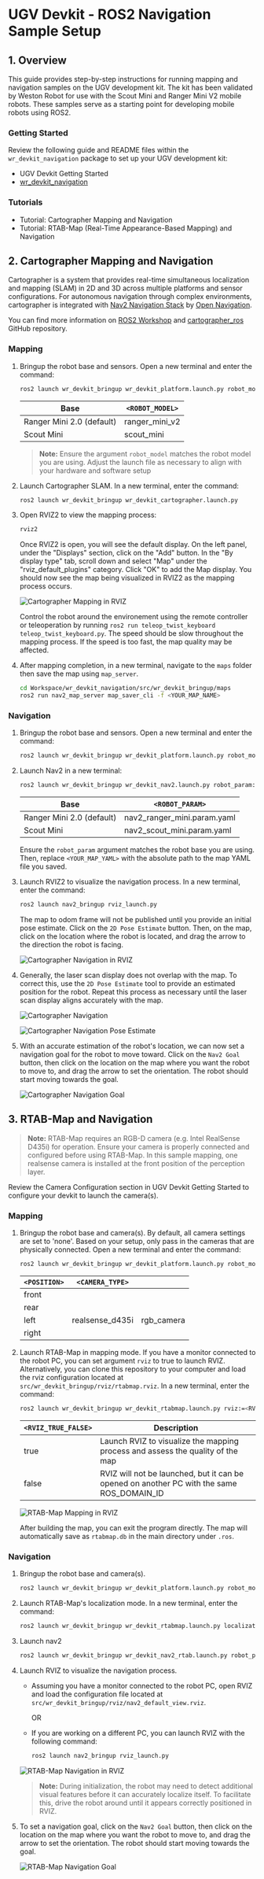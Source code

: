 # UGV Devkit - ROS2 Navigation Sample Setup

## 1. Overview

This guide provides step-by-step instructions for running mapping and navigation samples on the UGV development kit. The kit has been validated by Weston Robot for use with the Scout Mini and Ranger Mini V2 mobile robots. These samples serve as a starting point for developing mobile robots using ROS2. 

### Getting Started

Review the following guide and README files within the `wr_devkit_navigation` package to set up your UGV development kit:

* UGV Devkit Getting Started
* [wr_devkit_navigation](https://github.com/westonrobot/wr_devkit_navigation.git)

### Tutorials

* Tutorial: Cartographer Mapping and Navigation
* Tutorial: RTAB-Map (Real-Time Appearance-Based Mapping) and Navigation

## 2. Cartographer Mapping and Navigation

Cartographer is a system that provides real-time simultaneous localization and mapping (SLAM) in 2D and 3D across multiple platforms and sensor configurations. For autonomous navigation through complex environments, cartographer is integrated with [Nav2 Navigation Stack](https://docs.nav2.org/) by [Open Navigation](https://www.opennav.org/).

You can find more information on [ROS2 Workshop](https://ros2-industrial-workshop.readthedocs.io/en/latest/_source/navigation/ROS2-Cartographer.html) and [cartographer_ros](https://github.com/ros2/cartographer_ros) GitHub repository.

### Mapping

1. Bringup the robot base and sensors. Open a new terminal and enter the command:
    ```bash
    ros2 launch wr_devkit_bringup wr_devkit_platform.launch.py robot_model:=<ROBOT_MODEL>
    ```
  
    | Base                      | `<ROBOT_MODEL>`  |
    |---------------------------|------------------|
    | Ranger Mini 2.0 (default) | ranger_mini_v2   |
    | Scout Mini                | scout_mini       |

    > **Note:** Ensure the argument `robot_model` matches the robot model you are using. Adjust the launch file as necessary to align with your hardware and software setup

2. Launch Cartographer SLAM. In a new terminal, enter the command:
    ```bash
    ros2 launch wr_devkit_bringup wr_devkit_cartographer.launch.py
    ```

3. Open RVIZ2 to view the mapping process:
    ```bash
    rviz2
    ```

    Once RVIZ2 is open, you will see the default display. On the left panel, under the "Displays" section, click on the "Add" button. In the "By display type" tab, scroll down and select "Map" under the "rviz_default_plugins" category. Click "OK" to add the Map display. You should now see the map being visualized in RVIZ2 as the mapping process occurs.

    ![Cartographer Mapping in RVIZ](/img/system/ugv_devkit/cartographer_mapping_rviz.png)

    Control the robot around the environement using the remote controller or teleoperation by running `ros2 run teleop_twist_keyboard teleop_twist_keyboard.py`. The speed should be slow throughout the mapping process. If the speed is too fast, the map quality may be affected.

4. After mapping completion, in a new terminal, navigate to the `maps` folder then save the map using `map_server`.
    ```bash
    cd Workspace/wr_devkit_navigation/src/wr_devkit_bringup/maps
    ros2 run nav2_map_server map_saver_cli -f <YOUR_MAP_NAME>
    ```

### Navigation

1. Bringup the robot base and sensors. Open a new terminal and enter the command:
    ```bash
    ros2 launch wr_devkit_bringup wr_devkit_platform.launch.py robot_model:=<ROBOT_MODEL>
    ```

2. Launch Nav2 in a new terminal:
    ```bash
    ros2 launch wr_devkit_bringup wr_devkit_nav2.launch.py robot_param:=<ROBOT_PARAM> map:=<YOUR_MAP_YAML>
    ```

    | Base                      | `<ROBOT_PARAM>`               |
    |---------------------------|-------------------------------|
    | Ranger Mini 2.0 (default) | nav2_ranger_mini.param.yaml   |
    | Scout Mini                | nav2_scout_mini.param.yaml    |

    Ensure the `robot_param` argument matches the robot base you are using. Then, replace `<YOUR_MAP_YAML>` with the absolute path to the map YAML file you saved.

3. Launch RVIZ2 to visualize the navigation process. In a new terminal, enter the command:
    ```bash
    ros2 launch nav2_bringup rviz_launch.py
    ```

    The map to odom frame will not be published until you provide an initial pose estimate. Click on the `2D Pose Estimate` button. Then, on the map, click on the location where the robot is located, and drag the arrow to the direction the robot is facing.
    
    ![Cartographer Navigation in RVIZ](/img/system/ugv_devkit/cartographer_navigation_rviz.png)

4. Generally, the laser scan display does not overlap with the map. To correct this, use the `2D Pose Estimate` tool to provide an estimated position for the robot. Repeat this process as necessary until the laser scan display aligns accurately with the map.

    ![Cartographer Navigation](/img/system/ugv_devkit/cartographer_navigation.png)

    ![Cartographer Navigation Pose Estimate](/img/system/ugv_devkit/cartographer_navigation_pose_estimate.png)
  
5. With an accurate estimation of the robot's location, we can now set a navigation goal for the robot to move toward. Click on the `Nav2 Goal` button, then click on the location on the map where you want the robot to move to, and drag the arrow to set the orientation. The robot should start moving towards the goal.

    ![Cartographer Navigation Goal](/img/system/ugv_devkit/cartographer_navigation_goal.png)

## 3. RTAB-Map and Navigation

> **Note:** RTAB-Map requires an RGB-D camera (e.g. Intel RealSense D435i) for operation. Ensure your camera is properly connected and configured before using RTAB-Map. In this sample mapping, one realsense camera is installed at the front position of the perception layer.

Review the Camera Configuration section in UGV Devkit Getting Started to configure your devkit to launch the camera(s).

### Mapping

1. Bringup the robot base and camera(s). By default, all camera settings are set to 'none'. Based on your setup, only pass in the cameras that are physically connected. Open a new terminal and enter the command:
    ```bash
    ros2 launch wr_devkit_bringup wr_devkit_platform.launch.py robot_model:=<ROBOT_MODEL> <POSITION>_camera:=<CAMERA_TYPE>
    ```

    | `<POSITION>` | `<CAMERA_TYPE>` |        |
    |--------------|-----------------|--------|
    | front        |                 |        |
    | rear         |                 |        |
    | left         | realsense_d435i | rgb_camera |
    | right        |                 |        |

2. Launch RTAB-Map in mapping mode. If you have a monitor connected to the robot PC, you can set argument `rviz` to true to launch RVIZ. Alternatively, you can clone this repository to your computer and load the rviz configuration located at `src/wr_devkit_bringup/rviz/rtabmap.rviz`.
    In a new terminal, enter the command:
    ```bash
    ros2 launch wr_devkit_bringup wr_devkit_rtabmap.launch.py rviz:=<RVIZ_TRUE_FALSE>
    ```

    | `<RVIZ_TRUE_FALSE>` | Description |
    |---------------------|-------------|
    | true                | Launch RVIZ to visualize the mapping process and assess the quality of the map |
    | false               | RVIZ will not be launched, but it can be opened on another PC with the same ROS_DOMAIN_ID |

    ![RTAB-Map Mapping in RVIZ](/img/system/ugv_devkit/rtabmap_mapping_rviz.png)

    After building the map, you can exit the program directly. The map will automatically save as `rtabmap.db` in the main directory under `.ros`.

### Navigation

1. Bringup the robot base and camera(s).
    ```bash
    ros2 launch wr_devkit_bringup wr_devkit_platform.launch.py robot_model:=<ROBOT_MODEL> <POSITION>_camera:=<CAMERA_TYPE>
    ```

2. Launch RTAB-Map's localization mode. In a new terminal, enter the command:
    ```bash
    ros2 launch wr_devkit_bringup wr_devkit_rtabmap.launch.py localization:=true
    ```
    
3. Launch nav2
    ```bash
    ros2 launch wr_devkit_bringup wr_devkit_nav2_rtab.launch.py robot_param:=nav2_scout_mini_rtab.param.yaml
    ```

4. Launch RVIZ to visualize the navigation process. 
    
    * Assuming you have a monitor connected to the robot PC, open RVIZ and load the configuration file located at `src/wr_devkit_bringup/rviz/nav2_default_view.rviz`. 
     
      OR

    * If you are working on a different PC, you can launch RVIZ with the following command:
      ```bash
      ros2 launch nav2_bringup rviz_launch.py
      ```

    ![RTAB-Map Navigation in RVIZ](/img/system/ugv_devkit/rtabmap_navigation_rviz.png)

    > **Note:** During initialization, the robot may need to detect additional visual features before it can accurately localize itself. To facilitate this, drive the robot around until it appears correctly positioned in RVIZ.

5. To set a navigation goal, click on the `Nav2 Goal` button, then click on the location on the map where you want the robot to move to, and drag the arrow to set the orientation. The robot should start moving towards the goal.

    ![RTAB-Map Navigation Goal](/img/system/ugv_devkit/rtabmap_navigation_goal.png)
